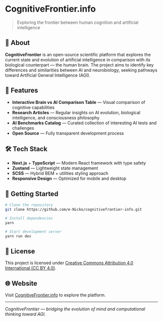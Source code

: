 # CognitiveFrontier.info

> Exploring the frontier between human cognition and artificial intelligence

## 🧠 About

**CognitiveFrontier** is an open-source scientific platform that explores the current state and evolution of artificial intelligence in comparison with its biological counterpart — the human brain. The project aims to identify key differences and similarities between AI and neurobiology, seeking pathways toward Artificial General Intelligence (AGI).

## 🎯 Features

- **Interactive Brain vs AI Comparison Table** — Visual comparison of cognitive capabilities
- **Research Articles** — Regular insights on AI evolution, biological intelligence, and consciousness philosophy
- **AI Benchmarks Catalog** — Curated collection of interesting AI tests and challenges
- **Open Source** — Fully transparent development process

## 🛠️ Tech Stack

- **Next.js** + **TypeScript** — Modern React framework with type safety
- **Zustand** — Lightweight state management
- **SCSS** — Hybrid BEM + utilities styling approach
- **Responsive Design** — Optimized for mobile and desktop

## 🚀 Getting Started

```bash
# Clone the repository
git clone https://github.com/e-Nicko/cognitivefrontier-info.git

# Install dependencies
yarn

# Start development server
yarn run dev
```

## 📄 License

This project is licensed under [Creative Commons Attribution 4.0 International (CC BY 4.0)](LICENSE).

## 🌐 Website

Visit [CognitiveFrontier.info](https://cognitivefrontier.info) to explore the platform.

---

_CognitiveFrontier — bridging the evolution of mind and computational thinking toward AGI._
